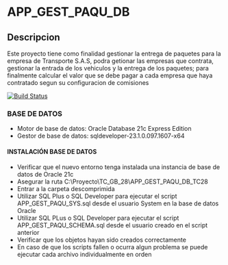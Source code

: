 # APP_GEST_PAQU_DB
## Descripcion
Este proyecto tiene como finalidad gestionar la entrega de paquetes para la empresa de Transporte S.A.S, podra getionar las empresas que contrata, gestionar la entrada de los vehiculos y la entrega de los paquetes; para finalmente calcular el valor que se debe pagar a cada empresa que haya contratado segun su configuracion de comisiones

[![Build Status](https://travis-ci.org/joemccann/dillinger.svg?branch=master)](https://github.com/JulianSar18/APPGESTPAQUEDB)

### **BASE DE DATOS**

- Motor de base de datos: Oracle Database 21c Express Edition
- Gestor de base de datos: sqldeveloper-23.1.0.097.1607-x64

#### **INSTALACIÓN BASE DE DATOS**

- Verificar que el nuevo entorno tenga instalada una instancia de base de datos de Oracle 21c
- Asegurar la ruta C:\Proyecto\TC_GB_28\APP_GEST_PAQU_DB_TC28
- Entrar a la carpeta descomprimida
- Utilizar SQL Plus o SQL Developer para ejecutar el script APP_GEST_PAQU_SYS.sql desde el usuario System en la base de datos Oracle
- Utilizar SQL PLus o SQL Developer para ejecutar el script APP_GEST_PAQU_SCHEMA.sql desde el usuario creado en el script anterior
- Verificar que los objetos hayan sido creados correctamente
- En caso de que los scripts fallen o ocurra algun problema se puede ejecutar cada archivo individualmente en orden
